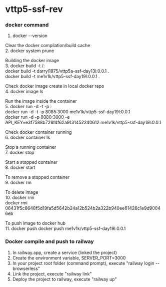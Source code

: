 # vttp5-ssf-rev

### docker command

1. docker --version <br>
   
Clear the docker compilation/build cache <br>
2. docker system prune <br>
   
Building the docker image <br>
3. docker build -t <docker login>/<app name>:<version> <br>
docker build -t darryl1975/vttp5a-ssf-day13l:0.0.1 . <br>
docker build -t me1v1k/vttp5-ssf-day19l:0.0.1 . <br>

Check docker image create in local docker repo <br>
4. docker image ls <br>

Run the image inside the container <br>
5. docker run -d -t -p <exposed public port>:<application server port> <image name> <br>
docker run -d -t -p 8085:3000 me1v1k/vttp5-ssf-day19l:0.0.1 <br>
docker run -d -p 8080:3000 -e API_KEY=e3f7588b728f4f62a9131452240612 me1v1k/vttp5-ssf-day19l:0.0.1 <br>

Check docker container running <br>
6. docker container ls
   
Stop a running container <br>
7. docker stop <container id>  <br>
   
Start a stopped container <br>
8. docker start <container id> <br>

To remove a stopped container<br>
9. docker rm <container id> <br>
    
To delete image <br>
10. docker rmi <image id> <br>
docker rmi 06431f5c8648f5d19fa5d5642b24a12b524b2a322b940ee61426c1e9d90046eb <br>

To push image to docker hub <br>
11. docker push <image-name>
docker push me1v1k/vttp5-ssf-day19l:0.0.1


### Docker compile and push to railway

1. In railway.app, create a service (linked the project) <br>
2. Create the environment variable, SERVER_PORT=3000 <br>
3. In your project root folder (command prompt), execute "railway login --browserless" <br>
4. Link the project, execute "railway link" <br>
5. Deploy the project to railway, execute "railway up" <br>